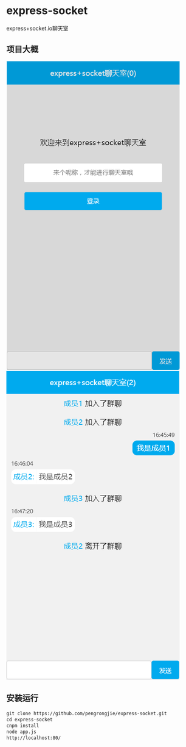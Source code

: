 # express-socket
express+socket.io聊天室
## 项目大概

![](./doc/1508489067(1).png)
![](./doc/1508489279(1).png)

## 安装运行
```
git clone https://github.com/pengrongjie/express-socket.git
cd express-socket
cnpm install 
node app.js
http://localhost:80/
```
